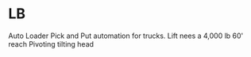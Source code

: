 # LB
Auto Loader
Pick and Put automation for trucks.
Lift nees a 4,000 lb 60' reach
Pivoting tilting head

